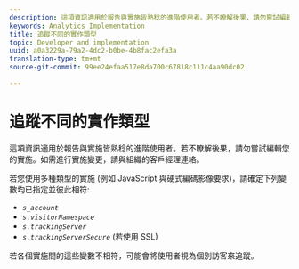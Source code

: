 ```yaml
---
description: 這項資訊適用於報告與實施皆熟稔的進階使用者。若不瞭解後果，請勿嘗試編輯您的實施。如需進行實施變更，請與組織的客戶經理連絡。
keywords: Analytics Implementation
title: 追蹤不同的實作類型
topic: Developer and implementation
uuid: a0a3229a-79a2-4dc2-b0be-4b8fac2efa3a
translation-type: tm+mt
source-git-commit: 99ee24efaa517e8da700c67818c111c4aa90dc02

---
```



# 追蹤不同的實作類型

這項資訊適用於報告與實施皆熟稔的進階使用者。若不瞭解後果，請勿嘗試編輯您的實施。如需進行實施變更，請與組織的客戶經理連絡。

若您使用多種類型的實施 (例如 JavaScript 與硬式編碼影像要求)，請確定下列變數均已指定並彼此相符: 

* *`s_account`*
* *`s.visitorNamespace`*
* *`s.trackingServer`*
* *`s.trackingServerSecure`* (若使用 SSL)

若各個實施間的這些變數不相符，可能會將使用者視為個別訪客來追蹤。
